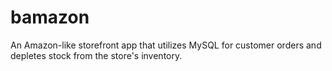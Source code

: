 # bamazon
An Amazon-like storefront app that utilizes MySQL for customer orders and depletes stock from the store's inventory. 
